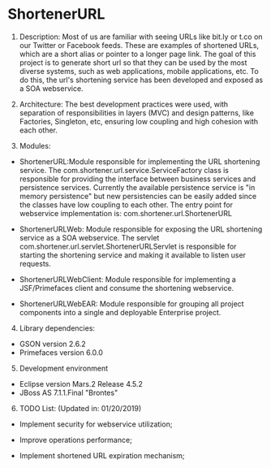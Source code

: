 # ShortenerURL

1. Description:
Most of us are familiar with seeing URLs like bit.ly or t.co on our Twitter or Facebook feeds. These are examples of shortened URLs, which are a short alias or pointer to a longer page link. The goal of this project is to generate short url so that they can be used by the most diverse systems, such as web applications, mobile applications, etc. To do this, the url's shortening service has been developed and exposed as a SOA webservice.


2. Architecture:
The best development practices were used, with separation of responsibilities in layers (MVC) and design patterns, like Factories, Singleton, etc, ensuring low coupling and high cohesion with each other.


3. Modules:

- ShortenerURL:Module responsible for implementing the URL shortening service.
The com.shortener.url.service.ServiceFactory class is responsible for providing the interface between business services and persistence services.
Currently the available persistence service is "in memory persistence" but new persistencies can be easily added since the classes have low coupling to each other.
The entry point for webservice implementation is: com.shortener.url.ShortenerURL

- ShortenerURLWeb: Module responsible for exposing the URL shortening service as a SOA webservice.
The servlet com.shortener.url.servlet.ShortenerURLServlet is responsible for starting the shortening service and making it available to listen user  requests.

- ShortenerURLWebClient: Module responsible for implementing a JSF/Primefaces client and consume the shortening webservice.

- ShortenerURLWebEAR: Module responsible for grouping all project components into a single and deployable Enterprise project.


4. Library dependencies:
- GSON version 2.6.2
- Primefaces version 6.0.0


5. Development environment
- Eclipse version Mars.2 Release 4.5.2
- JBoss AS 7.1.1.Final "Brontes"


6. TODO List: (Updated in: 01/20/2019)

- Implement security for webservice utilization;

- Improve operations performance;

- Implement shortened URL expiration mechanism;


